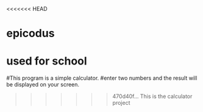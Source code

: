 <<<<<<< HEAD
# epicodus
used for school
=======
#This program is a simple calculator.
#enter two numbers and the result will be displayed on your screen.
>>>>>>> 470d40f... This is the calculator project
